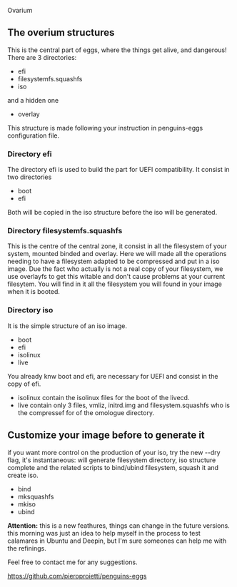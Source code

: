 Ovarium

## The overium structures

This is the central part of eggs, where the things get alive, and dangerous!
There are 3 directories:
* efi
* filesystemfs.squashfs
* iso

and a hidden one
* overlay

This structure is made following your instruction in penguins-eggs configuration file.

### Directory efi

The directory efi is used to build the part for UEFI compatibility. It consist in two directories
* boot 
* efi

Both will be copied in the iso structure before the iso will be generated.

### Directory filesystemfs.squashfs

This is the centre of the central zone, it consist in all the filesystem of your system, mounted  binded and overlay.
Here we will made all the operations needing to have a filesystem adapted to be compressed and put in a iso image.
Due the fact who actually is not a real copy of your filesystem, we use overlayfs to get this witable and don't cause problems at your current filesytem.
You will find in it all the filesystem you will found in your image when it is booted.

### Directory iso

It is the simple structure of an iso image.
* boot
* efi
* isolinux
* live

You already knw boot and efi, are necessary for UEFI and consist in the copy of efi.
* isolinux contain the isolinux files for the boot of the livecd.
* live contain only 3 files, vmliz, initrd.img and filesystem.squashfs who is the compressef for of the omologue directory.

## Customize your image before to generate it
if you want more control on the production of your iso, try the new --dry flag, it's instantaneous: will generate filesystem directory, iso structure complete and the related scripts to bind/ubind filesystem, squash it and create iso.

* bind
* mksquashfs
* mkiso
* ubind

**Attention:** this is a new feathures, things can change in the future versions. this morning was just an idea to help myself in the process to test calamares in Ubuntu and Deepin, but I'm sure someones can help me with the refinings.

Feel free to contact me for any suggestions.

https://github.com/pieroproietti/penguins-eggs

 